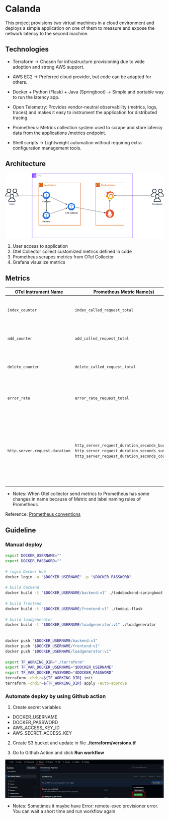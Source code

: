 # Calanda

This project provisions two virtual machines in a cloud environment and deploys a simple application on one of them to measure and expose the network latency to the second machine.

## Technologies

- Terraform → Chosen for infrastructure provisioning due to wide adoption and strong AWS support.

- AWS EC2 → Preferred cloud provider, but code can be adapted for others.

- Docker + Python (Flask) + Java (Springboot) → Simple and portable way to run the latency app.

- Open Telemetry: Provides vendor-neutral observability (metrics, logs, traces) and makes it easy to instrument the application for distributed tracing.

- Prometheus: Metrics collection system used to scrape and store latency data from the applications /metrics endpoint.

- Shell scripts → Lightweight automation without requiring extra configuration management tools.

## Architecture

![images](./documentation/calanda.png)

1. User access to application
2. Otel Collector collect customized metrics defined in code
3. Prometheus scrapes metrics from OTel Collector
4. Grafana visualize metrics

## Metrics

| OTel Instrument Name              | Prometheus Metric Name(s)                                                                 | Description                                                                 |
|-----------------------------------|-------------------------------------------------------------------------------------------|-----------------------------------------------------------------------------|
| `index_counter`                   | `index_called_request_total`                                                              | Counter – number of times the **index** API is called                       |
| `add_counter`                     | `add_called_request_total`                                                                | Counter – number of times the **add** API is called                         |
| `delete_counter`                  | `delete_called_request_total`                                                             | Counter – number of times the **delete** API is called                      |
| `error_rate`                      | `error_rate_request_total`                                                                | Counter – number of requests that returned errors                           |
| `http.server.request.duration`    | `http_server_request_duration_seconds_bucket`, `http_server_request_duration_seconds_sum`, `http_server_request_duration_seconds_count` | Histogram – measures HTTP request latency (bucket: latency distribution, sum: total time, count: total number of requests) |

- Notes: When Otel collector send metrics to Prometheus has some changes in name because of Metric and label naming rules of Prometheus

Reference: [Prometheus conventions](https://prometheus.io/docs/practices/naming)

## Guideline

### Manual deploy

```bash
export DOCKER_USERNAME=""
export DOCKER_PASSWORD=""

# login Docker Hub
docker login -u "$DOCKER_USERNAME" -p "$DOCKER_PASSWORD"

# build backend
docker build -t "$DOCKER_USERNAME/backend:v1" ./todobackend-springboot

# build frontend
docker build -t "$DOCKER_USERNAME/frontend:v1" ./todoui-flask

# build loadgenerator
docker build -t "$DOCKER_USERNAME/loadgenerator:v1" ./loadgenerator


docker push "$DOCKER_USERNAME/backend:v1"
docker push "$DOCKER_USERNAME/frontend:v1"
docker push "$DOCKER_USERNAME/loadgenerator:v1"

export TF_WORKING_DIR="./terraform"
export TF_VAR_DOCKER_USERNAME="$DOCKER_USERNAME"
export TF_VAR_DOCKER_PASSWORD="$DOCKER_PASSWORD"
terraform -chdir=${TF_WORKING_DIR} init
terraform -chdir=${TF_WORKING_DIR} apply -auto-approve
```

### Automate deploy by using Github action

1. Create secret variables

- DOCKER_USERNAME
- DOCKER_PASSWORD
- AWS_ACCESS_KEY_ID
- AWS_SECRET_ACCESS_KEY

2. Create S3 bucket and update in file **./terraform/versions.tf**

3. Go to Github Action and click **Run workflow**

![images](./documentation/github_action.png)

- Notes: Sometimes it maybe have Error: remote-exec provisioner error. You can wait a short time and run workflow again
